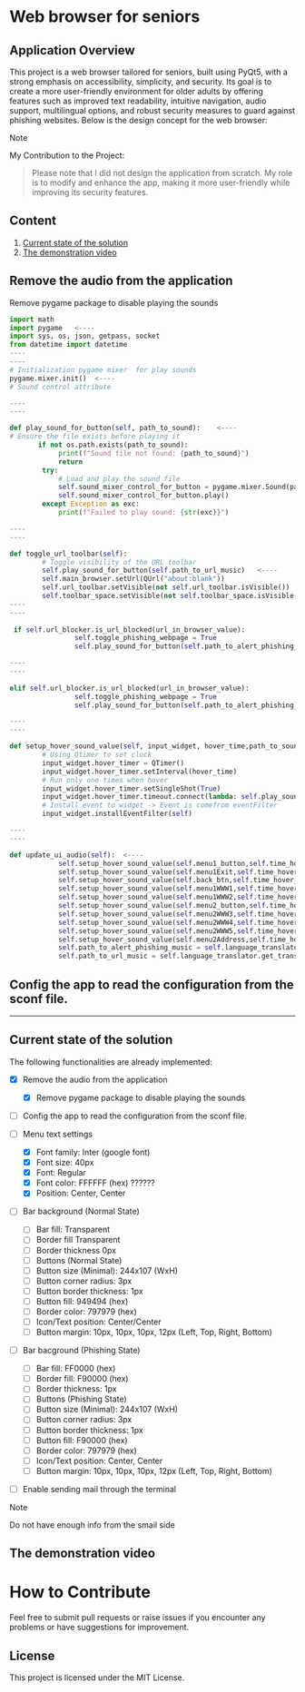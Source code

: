 # Web browser for seniors

## Application Overview

This project is a web browser tailored for seniors, built using PyQt5, with a strong emphasis on accessibility, simplicity, and security. 
Its goal is to create a more user-friendly environment for older adults by offering features such as improved text readability, intuitive navigation, 
audio support, multilingual options, and robust security measures to guard against phishing websites. 
Below is the design concept for the web browser:

> [!NOTE]
> My Contribution to the Project:

> Please note that I did not design the application from scratch. My role is to modify and enhance the app, making it more user-friendly while improving its security features.

## Content
1. [Current state of the solution](#current-state)
2. [The demonstration video](#demo-video)


## Remove the audio from the application

Remove pygame package to disable  playing the sounds

```python
import math
import pygame   <----
import sys, os, json, getpass, socket
from datetime import datetime
----
----
# Initialization pygame mixer  for play sounds
pygame.mixer.init()  <----
# Sound control attribute

----
----

def play_sound_for_button(self, path_to_sound):    <----
# Ensure the file exists before playing it
       if not os.path.exists(path_to_sound):
            print(f"Sound file not found: {path_to_sound}")
            return
        try:
            # Load and play the sound file
            self.sound_mixer_control_for_button = pygame.mixer.Sound(path_to_sound)
            self.sound_mixer_control_for_button.play()
        except Exception as exc:
            print(f"Failed to play sound: {str(exc)}")

----
----

def toggle_url_toolbar(self):
        # Toggle visibility of the URL toolbar
        self.play_sound_for_button(self.path_to_url_music)   <----
        self.main_browser.setUrl(QUrl("about:blank"))
        self.url_toolbar.setVisible(not self.url_toolbar.isVisible())
        self.toolbar_space.setVisible(not self.toolbar_space.isVisible())
----
----
  
 if self.url_blocker.is_url_blocked(url_in_browser_value):
                self.toggle_phishing_webpage = True
                self.play_sound_for_button(self.path_to_alert_phishing_music)   <----

----
----
  
elif self.url_blocker.is_url_blocked(url_in_browser_value):
                self.toggle_phishing_webpage = True
                self.play_sound_for_button(self.path_to_alert_phishing_music)  <----

----
----

def setup_hover_sound_value(self, input_widget, hover_time,path_to_sound):  <----
        # Using Qtimer to set clock
        input_widget.hover_timer = QTimer()
        input_widget.hover_timer.setInterval(hover_time)
        # Run only one times when hover
        input_widget.hover_timer.setSingleShot(True)
        input_widget.hover_timer.timeout.connect(lambda: self.play_sound_for_button(path_to_sound))
        # Install event to widget -> Event is comefrom eventFilter
        input_widget.installEventFilter(self)

----
----

def update_ui_audio(self):  <----
            self.setup_hover_sound_value(self.menu1_button,self.time_hover_button,self.language_translator.get_translated_audio("menu1"))
            self.setup_hover_sound_value(self.menu1Exit,self.time_hover_button,self.language_translator.get_translated_audio("menu1Exit"))
            self.setup_hover_sound_value(self.back_btn,self.time_hover_button,self.language_translator.get_translated_audio("menu1Back"))
            self.setup_hover_sound_value(self.menu1WWW1,self.time_hover_button,self.language_translator.get_translated_audio("menu1WWW1"))
            self.setup_hover_sound_value(self.menu1WWW2,self.time_hover_button,self.language_translator.get_translated_audio("menu1WWW2"))
            self.setup_hover_sound_value(self.menu2_button,self.time_hover_button,self.language_translator.get_translated_audio("menu2"))
            self.setup_hover_sound_value(self.menu2WWW3,self.time_hover_button,self.language_translator.get_translated_audio("menu2WWW3"))
            self.setup_hover_sound_value(self.menu2WWW4,self.time_hover_button,self.language_translator.get_translated_audio("menu2WWW4"))
            self.setup_hover_sound_value(self.menu2WWW5,self.time_hover_button,self.language_translator.get_translated_audio("menu2WWW5"))
            self.setup_hover_sound_value(self.menu2Address,self.time_hover_button,self.language_translator.get_translated_audio("menu2Address"))
            self.path_to_alert_phishing_music = self.language_translator.get_translated_audio("alert_phishing")
            self.path_to_url_music = self.language_translator.get_translated_audio("url")       
```


## Config the app to read the configuration from the sconf file.

---------------------------------------

## Current state of the solution
<a name="current-state"></a>

The following functionalities are already implemented:

 - [x] Remove the audio from the application
     - [x]  Remove pygame package to disable  playing the sounds
 - [ ] Config the app to read the configuration from the sconf file.

 - [ ] Menu text settings
    - [x] Font family: Inter (google font)
    - [x] Font size: 40px
    - [x] Font: Regular
    - [x] Font color: FFFFFF (hex) ??????
    - [x] Position: Center, Center
- [ ] Bar background (Normal State)
    - [ ] Bar fill: Transparent
    - [ ] Border fill Transparent
    - [ ] Border thickness 0px
    - [ ] Buttons (Normal State)
    - [ ] Button size (Minimal): 244x107 (WxH)
    - [ ] Button corner radius: 3px
    - [ ] Button border thickness: 1px
    - [ ] Button fill: 949494 (hex)
    - [ ] Border color: 797979 (hex)
    - [ ] Icon/Text position: Center/Center
    - [ ] Button margin: 10px, 10px, 10px, 12px (Left, Top, Right, Bottom)
    
- [ ] Bar bacground (Phishing State)
    - [ ] Bar fill: FF0000 (hex)
    - [ ] Border fill: F90000 (hex)
    - [ ] Border thickness: 1px
    - [ ] Buttons (Phishing State)
    - [ ] Button size (Minimal): 244x107 (WxH)
    - [ ] Button corner radius: 3px
    - [ ] Button border thickness: 1px
    - [ ] Button fill: F90000 (hex)
    - [ ] Border color: 797979 (hex)
    - [ ] Icon/Text position: Center, Center
    - [ ] Button margin: 10px, 10px, 10px, 12px (Left, Top, Right, Bottom)
    
- [ ] Enable sending mail through the terminal
> [!NOTE]
> Do not have enough info from the smail side


      

## The demonstration video
<a name="demo-video"></a>

# How to Contribute
Feel free to submit pull requests or raise issues if you encounter any problems or have suggestions for improvement.

## License
This project is licensed under the MIT License.

